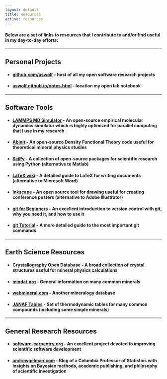 ```yaml
---
layout: default
title: Resources
active: resources
---
```


#### Below are a set of links to resources that I contribute to and/or find useful in my day-to-day efforts:

---

## Personal Projects
* #### [github.com/aswolf](http://github.com/aswolf) - host of all my open software research projects
* #### [aswolf.github.io/notes.html](notes.html) - location my open lab notebook

---

## Software Tools
* #### [LAMMPS MD Simulator](http://lammps.sandia.gov) - An open-source empirical molecular dynamics simulator which is highly optimized for parallel computing that I use in my research
* #### [Abinit](http://www.abinit.org) - An open-source Density Functional Theory code useful for theoretical mineral physics studies
* #### [SciPy](http://scipy.org/) - A collection of open-source packages for scientific research using Python (alternative to Matlab)
* #### [LaTeX wiki](http://en.wikibooks.org/wiki/LaTeX) - A detailed guide to LaTeX for writing documents (alternative to Microsoft Word)
* #### [Inkscape](https://inkscape.org) - An open source tool for drawing useful for creating conference posters (alternative to Adobe Illustrator)
* #### [git for Beginners](http://swcarpentry.github.io/git-novice/) - An excellent introduction to version control with git, why you need it, and how to use it
* #### [git Tutorial](https://www.atlassian.com/git/tutorials/) - A more detailed guide to the most important git commands

---

## Earth Science Resources
* #### [Crystallography Open Database](http://www.crystallography.net/) - A broad collection of crystal structures useful for mineral physics calculations
* #### [mindat.org](http://www.mindat.org/) - General information on many common minerals
* #### [webmineral.com](http://webmineral.com/) - Another mineralogy database
* #### [JANAF Tables](http://kinetics.nist.gov/janaf/) - Set of thermodynamic tables for many common compounds (including some simple minerals)

---

## General Research Resources
* #### [software-carpentry.org](http://software-carpentry.org) - An excellent project devoted to improving scientific software development
* #### [andrewgelman.com](http://andrewgelman.com) - Blog of a Columbia Professor of Statistics with insights on Bayesian methods, academic publishing, and philosophy of scientific investigation

